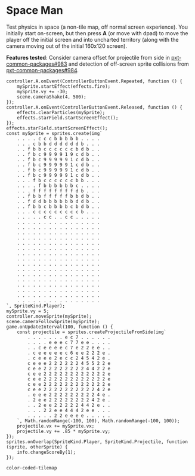 # Space Man

Test physics in space (a non-tile map, off normal screen experience).
You initially start on-screen, but then press **A** (or move with dpad) to move the player off the
initial screen and into uncharted territory
(along with the camera moving out of the initial 160x120 screen).


**Features tested**: Consider camera offset for projectile from side in [pxt-common-packages#983](https://github.com/microsoft/pxt-common-packages/pull/983) and detection of off-screen sprite collisions from [pxt-common-packages#984](https://github.com/microsoft/pxt-common-packages/pull/984).

```sim
controller.A.onEvent(ControllerButtonEvent.Repeated, function () {
    mySprite.startEffect(effects.fire);
    mySprite.vy += -30;
    scene.cameraShake(4, 500);
});
controller.A.onEvent(ControllerButtonEvent.Released, function () {
    effects.clearParticles(mySprite);
    effects.starField.startScreenEffect();
});
effects.starField.startScreenEffect();
const mySprite = sprites.create(img`
    . . . . c c c b b b b b . . . .
    . . . c b b d d d d d d b . . .
    . . f b b c c c c c c b d b . .
    . . f b c 9 9 9 9 1 9 c d b . .
    . . f b c 9 9 9 9 9 1 c d b . .
    . . f b c 9 9 9 9 9 1 c d b . .
    . . f b c 9 9 9 9 9 1 c d b . .
    . . f b c 9 9 9 9 9 1 c d b . .
    . . . f b c c c c c c b b . . .
    . . . . f b b b b b b c . . . .
    . . . f f f f f f f f d b . . .
    . . f b b f f f f f b b d b . .
    . . f d d b b b b b b d d b . .
    . . f b b c b b b b c b d b . .
    . . . c c c c c c c c c b . . .
    . . . . . c c . . c c . . . . .
    . . . . . . . . . . . . . . . .
    . . . . . . . . . . . . . . . .
    . . . . . . . . . . . . . . . .
    . . . . . . . . . . . . . . . .
    . . . . . . . . . . . . . . . .
    . . . . . . . . . . . . . . . .
    . . . . . . . . . . . . . . . .
    . . . . . . . . . . . . . . . .
    . . . . . . . . . . . . . . . .
    . . . . . . . . . . . . . . . .
    . . . . . . . . . . . . . . . .
    . . . . . . . . . . . . . . . .
    . . . . . . . . . . . . . . . .
    . . . . . . . . . . . . . . . .
    . . . . . . . . . . . . . . . .
    . . . . . . . . . . . . . . . .
`, SpriteKind.Player);
mySprite.vy = 5;
controller.moveSprite(mySprite);
scene.cameraFollowSprite(mySprite);
game.onUpdateInterval(100, function () {
    const projectile = sprites.createProjectileFromSide(img`
        . . . . . . . e c 7 . . . . . .
        . . . . e e e c 7 7 e e . . . .
        . . c e e e e c 7 e 2 2 e e . .
        . c e e e e e c 6 e e 2 2 2 e .
        . c e e e 2 e c c 2 4 5 4 2 e .
        c e e e 2 2 2 2 2 2 4 5 5 2 2 e
        c e e 2 2 2 2 2 2 2 2 4 4 2 2 e
        c e e 2 2 2 2 2 2 2 2 2 2 2 2 e
        c e e 2 2 2 2 2 2 2 2 2 2 2 2 e
        c e e 2 2 2 2 2 2 2 2 2 2 2 2 e
        c e e 2 2 2 2 2 2 2 2 2 2 4 2 e
        . e e e 2 2 2 2 2 2 2 2 2 4 e .
        . 2 e e 2 2 2 2 2 2 2 2 4 2 e .
        . . 2 e e 2 2 2 2 2 4 4 2 e . .
        . . . 2 2 e e 4 4 4 2 e e . . .
        . . . . . 2 2 e e e e . . . . .
    `, Math.randomRange(-100, 100), Math.randomRange(-100, 100));
    projectile.vx += mySprite.vx;
    projectile.vy += .85 * mySprite.vy;
});
sprites.onOverlap(SpriteKind.Player, SpriteKind.Projectile, function (sprite, otherSprite) {
    info.changeScoreBy(1);
});
```

```package
color-coded-tilemap
```